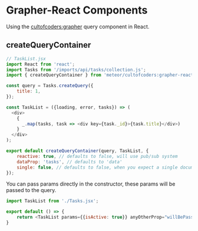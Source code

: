 Grapher-React Components
========================

Using the [cultofcoders:grapher](https://github.com/cult-of-coders/grapher) query component in React.

createQueryContainer
--------------------
```js
// TaskList.jsx
import React from 'react';
import Tasks from '/imports/api/tasks/collection.js';
import { createQueryContainer } from 'meteor/cultofcoders:grapher-react';

const query = Tasks.createQuery({
    title: 1,
});

const TaskList = ({loading, error, tasks}) => (
  <div>
    {
      _.map(tasks, task => <div key={task._id}>{task.title}</div>)
    }
  </div>    
);

export default createQueryContainer(query, TaskList, {
    reactive: true, // defaults to false, will use pub/sub system
    dataProp: 'tasks', // defaults to 'data'
    single: false, // defaults to false, when you expect a single document, like you filter by _id, use this. 
});
```

You can pass params directly in the constructor, these params will be passed to the query.

```js
import TaskList from './Tasks.jsx';

export default () => {
    return <TaskList params={{isActive: true}} anyOtherProp="willBePassedToComponent" />
}
```
